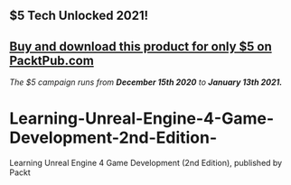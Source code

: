 ## $5 Tech Unlocked 2021!
[Buy and download this product for only $5 on PacktPub.com](https://www.packtpub.com/)
-----
*The $5 campaign         runs from __December 15th 2020__ to __January 13th 2021.__*

# Learning-Unreal-Engine-4-Game-Development-2nd-Edition-
Learning Unreal Engine 4 Game Development (2nd Edition), published by Packt
